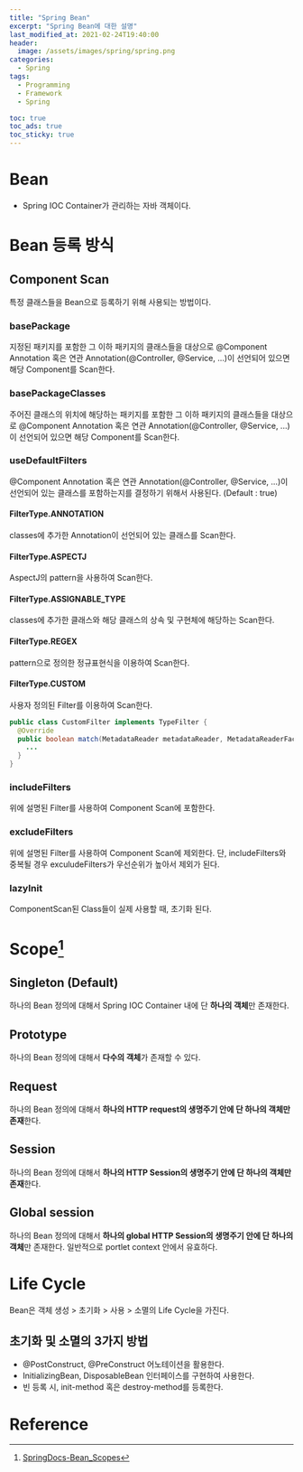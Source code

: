 ```yaml
---
title: "Spring Bean"
excerpt: "Spring Bean에 대한 설명"
last_modified_at: 2021-02-24T19:40:00
header:
  image: /assets/images/spring/spring.png
categories:
  - Spring
tags:
  - Programming
  - Framework
  - Spring

toc: true
toc_ads: true
toc_sticky: true
---
```

# Bean
- Spring IOC Container가 관리하는 자바 객체이다.

# Bean 등록 방식
## Component Scan
특정 클래스들을 Bean으로 등록하기 위해 사용되는 방법이다.

### basePackage
지정된 패키지를 포함한 그 이하 패키지의 클래스들을 대상으로 @Component Annotation 혹은 연관 Annotation(@Controller, @Service, ...)이 선언되어 있으면 해당 Component를 Scan한다.

### basePackageClasses
주어진 클래스의 위치에 해당하는 패키지를 포함한 그 이하 패키지의 클래스들을 대상으로 @Component Annotation 혹은 연관 Annotation(@Controller, @Service, ...)이 선언되어 있으면 해당 Component를 Scan한다.

### useDefaultFilters
@Component Annotation 혹은 연관 Annotation(@Controller, @Service, ...)이 선언되어 있는 클래스를 포함하는지를 결정하기 위해서 사용된다. (Default : true)

#### FilterType.ANNOTATION
classes에 추가한 Annotation이 선언되어 있는 클래스를 Scan한다.

#### FilterType.ASPECTJ
AspectJ의 pattern을 사용하여 Scan한다.

#### FilterType.ASSIGNABLE_TYPE
classes에 추가한 클래스와 해당 클래스의 상속 및 구현체에 해당하는 Scan한다.

#### FilterType.REGEX
pattern으로 정의한 정규표현식을 이용하여 Scan한다.

#### FilterType.CUSTOM
사용자 정의된 Filter를 이용하여 Scan한다.

```java
public class CustomFilter implements TypeFilter {
  @Override
  public boolean match(MetadataReader metadataReader, MetadataReaderFactory metadataReaderFactory){
    ...
  }
}
```

### includeFilters
위에 설명된 Filter를 사용하여 Component Scan에 포함한다.

### excludeFilters
위에 설명된 Filter를 사용하여 Component Scan에 제외한다. 단, includeFilters와 중복될 경우 exculudeFilters가 우선순위가 높아서 제외가 된다.

### lazyInit
ComponentScan된 Class들이 실제 사용할 때, 초기화 된다.

# Scope[^Scope]
## Singleton (Default)
하나의 Bean 정의에 대해서 Spring IOC Container 내에 단 <b>하나의 객체</b>만 존재한다.

## Prototype
하나의 Bean 정의에 대해서 <b>다수의 객체</b>가 존재할 수 있다.

## Request
하나의 Bean 정의에 대해서 <b>하나의 HTTP request의 생명주기 안에 단 하나의 객체만 존재</b>한다.

## Session
하나의 Bean 정의에 대해서 <b>하나의 HTTP Session의 생명주기 안에 단 하나의 객체만 존재</b>한다.

## Global session
하나의 Bean 정의에 대해서 <b>하나의 global HTTP Session의 생명주기 안에 단 하나의 객체</b>만 존재한다. 일반적으로 portlet context 안에서 유효하다.

# Life Cycle
Bean은 객체 생성 > 초기화 > 사용 > 소멸의 Life Cycle을 가진다.

## 초기화 및 소멸의 3가지 방법
- @PostConstruct, @PreConstruct 어노테이션을 활용한다.
- InitializingBean, DisposableBean 인터페이스를 구현하여 사용한다.
- 빈 등록 시, init-method 혹은 destroy-method를 등록한다.

# Reference
[^Scope]: [SpringDocs-Bean_Scopes](https://docs.spring.io/spring-framework/docs/5.0.0.M5/spring-framework-reference/html/beans.html#beans-factory-scopes)